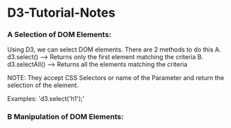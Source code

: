 # D3-Tutorial-Notes

### A Selection of DOM Elements:

Using D3, we can select DOM elements. There are 2 methods to do this
  A. d3.select() --> Returns only the first element matching the criteria
  B. d3.selectAll() --> Returns all the elements matching the criteria
  
NOTE: They accept CSS Selectors or name of the Parameter and return the selection of the element.

Examples:
'd3.select('h1');'

### B Manipulation of DOM Elements:

